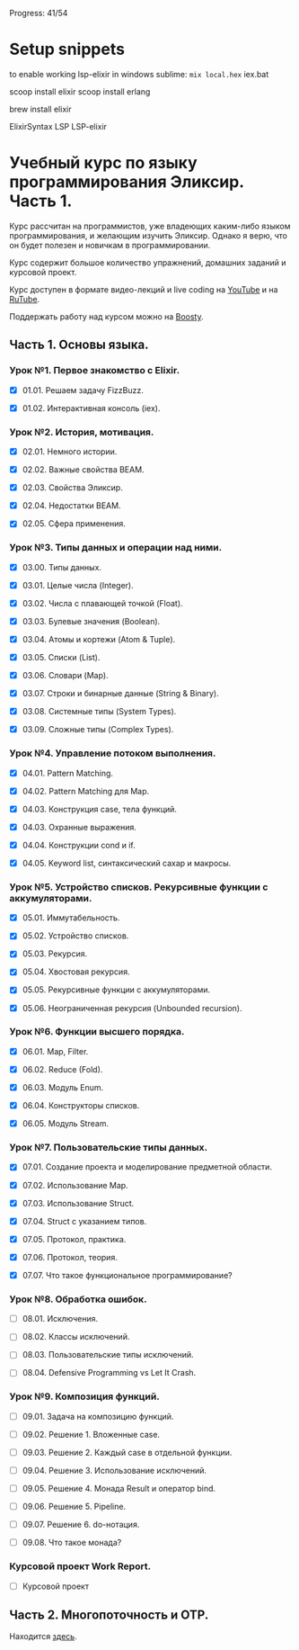 Progress: 41/54

# Setup snippets

to enable working lsp-elixir in windows sublime:
`mix local.hex`
iex.bat


scoop install elixir
scoop install erlang

brew install elixir

ElixirSyntax
LSP
LSP-elixir

# Учебный курс по языку программирования Эликсир. Часть 1.

Курс рассчитан на программистов, уже владеющих каким-либо языком программирования, и желающим изучить Эликсир. Однако я верю, что он будет полезен и новичкам в программировании.

Курс содержит большое количество упражнений, домашних заданий и курсовой проект.

Курс доступен в формате видео-лекций и live coding на [YouTube](https://www.youtube.com/playlist?list=PLYuTgpYrBrVKnzanStbVGD09Cdx4YNEpO) и на [RuTube](https://rutube.ru/plst/433906/).

Поддержать работу над курсом можно на [Boosty](https://boosty.to/yury.zhloba).


## Часть 1. Основы языка.

### Урок №1. Первое знакомство с Elixir.

- [x] 01.01. Решаем задачу FizzBuzz.

- [x] 01.02. Интерактивная консоль (iex).


### Урок №2. История, мотивация.

- [x] 02.01. Немного истории.

- [x] 02.02. Важные свойства BEAM.

- [x] 02.03. Свойства Эликсир.

- [x] 02.04. Недостатки BEAM.

- [x] 02.05. Сфера применения.


### Урок №3. Типы данных и операции над ними.

- [x] 03.00. Типы данных.

- [x] 03.01. Целые числа (Integer).

- [x] 03.02. Числа с плавающей точкой (Float).

- [x] 03.03. Булевые значения (Boolean).

- [x] 03.04. Атомы и кортежи (Atom & Tuple).

- [x] 03.05. Списки (List).

- [x] 03.06. Словари (Map).

- [x] 03.07. Строки и бинарные данные (String & Binary).

- [x] 03.08. Системные типы (System Types).

- [x] 03.09. Сложные типы (Complex Types).


### Урок №4. Управление потоком выполнения.

- [x] 04.01. Pattern Matching.

- [x] 04.02. Pattern Matching для Map.

- [x] 04.03. Конструкция case, тела функций. 

- [x] 04.03. Охранные выражения.

- [x] 04.04. Конструкции cond и if.

- [x] 04.05. Keyword list, синтаксический сахар и макросы.


### Урок №5. Устройство списков. Рекурсивные функции с аккумуляторами.

- [x] 05.01. Иммутабельность.

- [x] 05.02. Устройство списков.

- [x] 05.03. Рекурсия.

- [x] 05.04. Хвостовая рекурсия.

- [x] 05.05. Рекурсивные функции с аккумуляторами.

- [x] 05.06. Неограниченная рекурсия (Unbounded recursion).


### Урок №6. Функции высшего порядка.

- [x] 06.01. Map, Filter.

- [x] 06.02. Reduce (Fold).

- [x] 06.03. Модуль Enum.

- [x] 06.04. Конструкторы списков.

- [x] 06.05. Модуль Stream.


### Урок №7. Пользовательские типы данных.

- [x] 07.01. Создание проекта и моделирование предметной области.

- [x] 07.02. Использование Map.

- [x] 07.03. Использование Struct.

- [x] 07.04. Struct с указанием типов.

- [x] 07.05. Протокол, практика.

- [x] 07.06. Протокол, теория.

- [x] 07.07. Что такое функциональное программирование?


### Урок №8. Обработка ошибок.

- [ ] 08.01. Исключения.

- [ ] 08.02. Классы исключений.

- [ ] 08.03. Пользовательские типы исключений.

- [ ] 08.04. Defensive Programming vs Let It Crash.

### Урок №9. Композиция функций.

- [ ] 09.01. Задача на композицию функций.

- [ ] 09.02. Решение 1. Вложенные case.

- [ ] 09.03. Решение 2. Каждый case в отдельной функции.

- [ ] 09.04. Решение 3. Использование исключений.

- [ ] 09.05. Решение 4. Монада Result и оператор bind.

- [ ] 09.06. Решение 5. Pipeline.

- [ ] 09.07. Решение 6. do-нотация.

- [ ] 09.08. Что такое монада?


### Курсовой проект Work Report.

- [ ] Курсовой проект

## Часть 2. Многопоточность и OTP.

Находится [здесь](https://github.com/yzh44yzh/elixir_course_2).